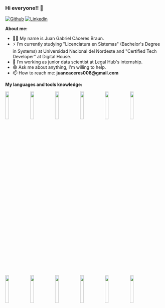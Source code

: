 ### Hi everyone!! 👋
[![Github](https://img.shields.io/badge/-Github-000?style=flat&logo=Github&logoColor=white)](https://github.com/sasu08)
[![Linkedin](https://img.shields.io/badge/-LinkedIn-blue?style=flat&logo=Linkedin&logoColor=white)](https://www.linkedin.com/in/juancaceres008/)

**About me:**

- 🥷🏻 My name is Juan Gabriel Cáceres Braun.
- ⚡ I’m currently studying "Licenciatura en Sistemas" (Bachelor's Degree in Systems) at Universidad Nacional del Nordeste and "Certified Tech Developer" at Digital House.
- 💬 I’m working as junior data scientist at Legal Hub's internship.
- 😄 Ask me about anything, I'm willing to help.
- 📫 How to reach me: __juancaceres008@gmail.com__

**My languages and tools knowledge:**

<p>
  <code><img width="15%" src="https://www.vectorlogo.zone/logos/python/python-ar21.svg"></code>
  <code><img width="15%" src="https://www.vectorlogo.zone/logos/numpy/numpy-ar21.svg"></code>
  <code><img width="15%" src="https://www.vectorlogo.zone/logos/microsoft_powerbi/microsoft_powerbi-ar21.svg"></code>
  <code><img width="15%" src="https://www.vectorlogo.zone/logos/jupyter/jupyter-ar21.svg"></code>
  <code><img width="15%" src="https://www.vectorlogo.zone/logos/mysql/mysql-ar21.svg"></code>
  <code><img width="15%" src="https://www.vectorlogo.zone/logos/java/java-horizontal.svg"></code>
  <code><img width="15%" src="https://www.vectorlogo.zone/logos/ruby-lang/ruby-lang-horizontal.svg"></code>
  <code><img width="15%" src="https://www.vectorlogo.zone/logos/w3_html5/w3_html5-ar21.svg"></code>
  <code><img width="15%" src="https://www.vectorlogo.zone/logos/netlifyapp_watercss/netlifyapp_watercss-ar21.svg"></code>
  <code><img width="15%" src="https://www.vectorlogo.zone/logos/javascript/javascript-ar21.svg"></code>
  <code><img width="15%" src="https://www.vectorlogo.zone/logos/getbootstrap/getbootstrap-ar21.svg"></code>
  <code><img width="15%" src="https://www.vectorlogo.zone/logos/git-scm/git-scm-ar21.svg"></code>
</p>
